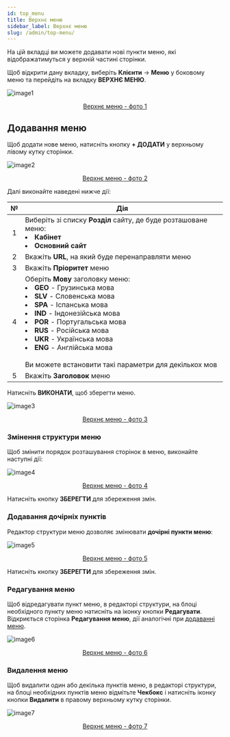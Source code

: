 ```yaml
---
id: top_menu
title: Верхнє меню
sidebar_label: Верхнє меню
slug: /admin/top-menu/
---
```


На цій вкладці ви можете додавати нові пункти меню, які відображатимуться у верхній частині сторінки.

Щоб відкрити дану вкладку, виберіть **Клієнти** → **Меню** у боковому меню та перейдіть на вкладку **ВЕРХНЄ МЕНЮ**.

![image1](/img/uk/admin_menu_top_menu/image1.png "Верхнє меню") <center><u>Верхнє меню - фото 1</u></center>

## Додавання меню

Щоб додати нове меню, натисніть кнопку **+ ДОДАТИ** у верхньому лівому кутку сторінки.

![image2](/img/uk/admin_menu_top_menu/image2.png "Верхнє меню") <center><u>Верхнє меню - фото 2</u></center>

Далі виконайте наведені нижче дії:

|  №  | Дія |
| :-: | --- |
| 1 | Виберіть зі списку **Розділ** сайту, де буде розташоване меню:<li>**Кабінет**</li><li>**Основний сайт**</li> |
| 2 | Вкажіть **URL**, на який буде перенаправляти меню |
| 3 | Вкажіть **Пріоритет** меню |
| 4 | Оберіть **Мову** заголовку меню: <li>**GEO** - Грузинська мова</li><li>**SLV** - Словенська мова</li><li>**SPA** - Іспанська мова</li><li>**IND** - Індонезійська мова</li><li>**POR** - Португальська мова</li><li>**RUS** - Російська мова</li><li>**UKR** - Українська мова</li><li>**ENG** - Англійська мова</li> <br/> Ви можете встановити такі параметри для декількох мов |
| 5 | Вкажіть **Заголовок** меню |

Натисніть **ВИКОНАТИ**, щоб зберегти меню.

![image3](/img/uk/admin_menu_top_menu/image3.png "Верхнє меню") <center><u>Верхнє меню - фото 3</u></center>

### Змінення структури меню

Щоб змінити порядок розташування сторінок в меню, виконайте наступні дії:

![image4](/img/uk/admin_menu_top_menu/image4.gif "Верхнє меню") <center><u>Верхнє меню - фото 4</u></center>

Натисніть кнопку **ЗБЕРЕГТИ** для збереження змін.

### Додавання дочірніх пунктів

Редактор структури меню дозволяє змінювати **дочірні пункти меню**:

![image5](/img/uk/admin_menu_top_menu/image5.gif "Верхнє меню") <center><u>Верхнє меню - фото 5</u></center>

Натисніть кнопку **ЗБЕРЕГТИ** для збереження змін.

### Редагування меню

Щоб відредагувати пункт меню, в редакторі структури, на блоці необхідного пункту меню натисніть на іконку кнопки **Редагувати**. Відкриється сторінка **Редагування меню**, дії аналогічні при [додаванні меню](#додавання-меню).

![image6](/img/uk/admin_menu_top_menu/image6.png "Верхнє меню") <center><u>Верхнє меню - фото 6</u></center>

### Видалення меню

Щоб видалити один або декілька пунктів меню, в редакторі структури, на блоці необхідних пунктів меню відмітьте **Чекбокс** і натисніть іконку кнопки **Видалити** в правому верхньому кутку сторінки.

![image7](/img/uk/admin_menu_top_menu/image7.png "Верхнє меню") <center><u>Верхнє меню - фото 7</u></center>
